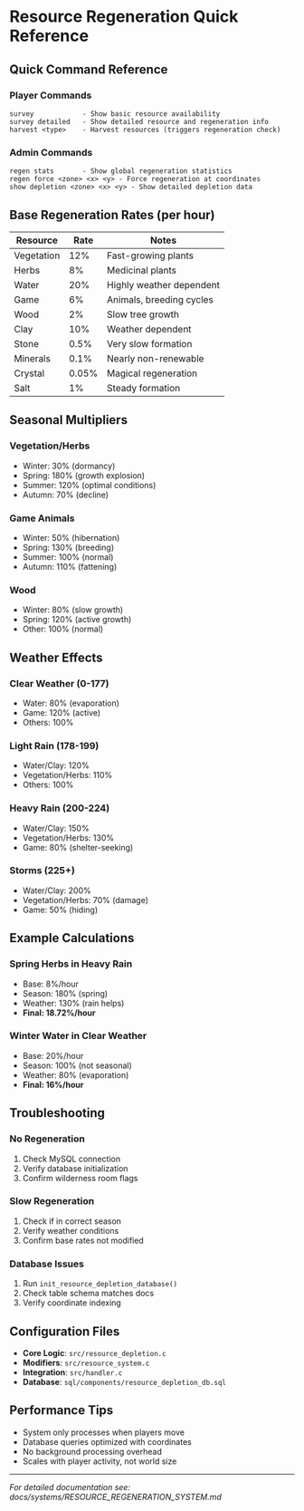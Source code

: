 # Resource Regeneration Quick Reference

## Quick Command Reference

### Player Commands
```
survey            - Show basic resource availability
survey detailed   - Show detailed resource and regeneration info
harvest <type>    - Harvest resources (triggers regeneration check)
```

### Admin Commands
```
regen stats       - Show global regeneration statistics
regen force <zone> <x> <y> - Force regeneration at coordinates
show depletion <zone> <x> <y> - Show detailed depletion data
```

## Base Regeneration Rates (per hour)

| Resource | Rate | Notes |
|----------|------|-------|
| Vegetation | 12% | Fast-growing plants |
| Herbs | 8% | Medicinal plants |
| Water | 20% | Highly weather dependent |
| Game | 6% | Animals, breeding cycles |
| Wood | 2% | Slow tree growth |
| Clay | 10% | Weather dependent |
| Stone | 0.5% | Very slow formation |
| Minerals | 0.1% | Nearly non-renewable |
| Crystal | 0.05% | Magical regeneration |
| Salt | 1% | Steady formation |

## Seasonal Multipliers

### Vegetation/Herbs
- Winter: 30% (dormancy)
- Spring: 180% (growth explosion)
- Summer: 120% (optimal conditions)  
- Autumn: 70% (decline)

### Game Animals  
- Winter: 50% (hibernation)
- Spring: 130% (breeding)
- Summer: 100% (normal)
- Autumn: 110% (fattening)

### Wood
- Winter: 80% (slow growth)
- Spring: 120% (active growth)
- Other: 100% (normal)

## Weather Effects

### Clear Weather (0-177)
- Water: 80% (evaporation)
- Game: 120% (active)
- Others: 100%

### Light Rain (178-199)
- Water/Clay: 120%
- Vegetation/Herbs: 110%
- Others: 100%

### Heavy Rain (200-224)
- Water/Clay: 150%
- Vegetation/Herbs: 130%
- Game: 80% (shelter-seeking)

### Storms (225+)
- Water/Clay: 200%
- Vegetation/Herbs: 70% (damage)
- Game: 50% (hiding)

## Example Calculations

### Spring Herbs in Heavy Rain
- Base: 8%/hour
- Season: 180% (spring)
- Weather: 130% (rain helps)
- **Final: 18.72%/hour**

### Winter Water in Clear Weather
- Base: 20%/hour  
- Season: 100% (not seasonal)
- Weather: 80% (evaporation)
- **Final: 16%/hour**

## Troubleshooting

### No Regeneration
1. Check MySQL connection
2. Verify database initialization
3. Confirm wilderness room flags

### Slow Regeneration
1. Check if in correct season
2. Verify weather conditions
3. Confirm base rates not modified

### Database Issues
1. Run `init_resource_depletion_database()`
2. Check table schema matches docs
3. Verify coordinate indexing

## Configuration Files

- **Core Logic**: `src/resource_depletion.c`
- **Modifiers**: `src/resource_system.c`  
- **Integration**: `src/handler.c`
- **Database**: `sql/components/resource_depletion_db.sql`

## Performance Tips

- System only processes when players move
- Database queries optimized with coordinates
- No background processing overhead
- Scales with player activity, not world size

---
*For detailed documentation see: docs/systems/RESOURCE_REGENERATION_SYSTEM.md*
